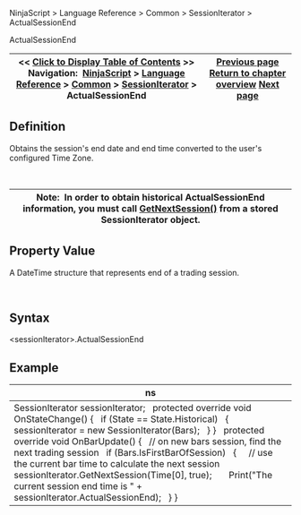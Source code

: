 ﻿


NinjaScript \> Language Reference \> Common \> SessionIterator \> ActualSessionEnd






















ActualSessionEnd







| \<\< [Click to Display Table of Contents](actualsessionend.md) \>\> **Navigation:**     [NinjaScript](ninjascript.md) \> [Language Reference](language_reference_wip.md) \> [Common](common.md) \> [SessionIterator](sessioniterator.md) \> ActualSessionEnd | [Previous page](actualsessionbegin.md) [Return to chapter overview](sessioniterator.md) [Next page](actualtradingdayendlocal.md) |
| --- | --- |











## Definition


Obtains the session's end date and end time converted to the user's configured Time Zone.


 




| Note:  In order to obtain historical ActualSessionEnd information, you must call [GetNextSession()](getnextsession.md) from a stored SessionIterator object. |
| --- |



## 


## 


## Property Value


A DateTime structure that represents end of a trading session.


 


## Syntax


\<sessionIterator\>.ActualSessionEnd


## 


## Example




| ns |
| --- |
| SessionIterator sessionIterator;   protected override void OnStateChange() {    if (State \=\= State.Historical)    {      sessionIterator \= new SessionIterator(Bars);    } }   protected override void OnBarUpdate() {    // on new bars session, find the next trading session    if (Bars.IsFirstBarOfSession)    {      // use the current bar time to calculate the next session      sessionIterator.GetNextSession(Time\[0], true);        Print("The current session end time is " \+ sessionIterator.ActualSessionEnd);    } } |










